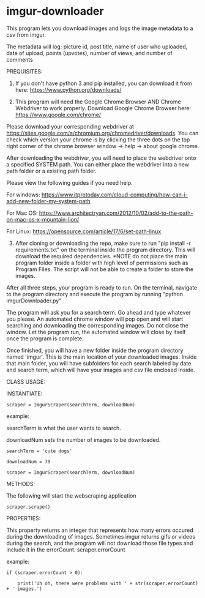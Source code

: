 # imgur-downloader
This program lets you download images and logs the image metadata to a csv from imgur.

The metadata will log: picture id, post title, name of user who uploaded, date of upload, points (upvotes), number of views, and number of comments

PREQUISITES:

1) If you don't have python 3 and pip installed, you can download it from here: https://www.python.org/downloads/


2) This program will need the Google Chrome Browser AND Chrome Webdriver to work properly. 
Download Google Chrome Browser here: https://www.google.com/chrome/

Please download your corresponding webdriver at https://sites.google.com/a/chromium.org/chromedriver/downloads. You can check which version your chrome is by clicking the three dots on the top right corner of the chrome browser window -> help -> about google chrome.

After downloading the webdriver, you will need to place the webdriver onto a specified SYSTEM path. You can either place the webdriver into a new path folder or a existing path folder.

Please view the following guides if you need help.

For windows: https://www.itprotoday.com/cloud-computing/how-can-i-add-new-folder-my-system-path

For Mac OS: https://www.architectryan.com/2012/10/02/add-to-the-path-on-mac-os-x-mountain-lion/

For Linux: https://opensource.com/article/17/6/set-path-linux

3) After cloning or downloading the repo, make sure to run "pip install -r requirements.txt" on the terminal inside the program directory. This will download the required dependencies. *NOTE do not place the main program folder inside a folder with high level of permissions such as Program Files. The script will not be able to create a folder to store the images.

After all three steps, your program is ready to run. On the terminal, navigate to the program directory and execute the program by running "python imgurDownloader.py"

The program will ask you for a search term. Go ahead and type whatever you please. An automated chrome window will pop open and will start searching and downloading the corresponding images. Do not close the window. Let the program run, the automated window will close by itself once the program is complete.

Once finished, you will have a new folder inside the program directory named 'imgur'. This is the main location of your downloaded images. Inside that main folder, you will have subfolders for each search labeled by date and search term, which will have your images and csv file enclosed inside.

CLASS USAGE:

INSTANTIATE: 

    scraper = ImgurScraper(searchTerm, downloadNum)

example:

searchTerm is what the user wants to search.

downloadNum sets the number of images to be downloaded.

    searchTerm = 'cute dogs'

    downloadNum = 70

    scraper = ImgurScraper(searchTerm, downloadNum)

METHODS:

The following will start the webscraping application
    
    scraper.scrape()

PROPERTIES:

This property returns an integer that represents how many errors occured during the downloading of images. Sometimes imgur returns gifs or videos during the search, and the program will not download those file types and include it in the errorCount.
    scraper.errorCount

example:

    if (scraper.errorCount > 0):

        print('Uh oh, there were problems with ' + str(scraper.errorCount) + ' images.')




